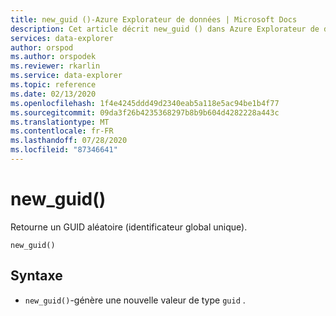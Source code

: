 ```yaml
---
title: new_guid ()-Azure Explorateur de données | Microsoft Docs
description: Cet article décrit new_guid () dans Azure Explorateur de données.
services: data-explorer
author: orspod
ms.author: orspodek
ms.reviewer: rkarlin
ms.service: data-explorer
ms.topic: reference
ms.date: 02/13/2020
ms.openlocfilehash: 1f4e4245ddd49d2340eab5a118e5ac94be1b4f77
ms.sourcegitcommit: 09da3f26b4235368297b8b9b604d4282228a443c
ms.translationtype: MT
ms.contentlocale: fr-FR
ms.lasthandoff: 07/28/2020
ms.locfileid: "87346641"
---
```

# <a name="new_guid"></a>new_guid()

Retourne un GUID aléatoire (identificateur global unique).

```kusto
new_guid()
```

## <a name="syntax"></a>Syntaxe

* `new_guid()`-génère une nouvelle valeur de type `guid` .